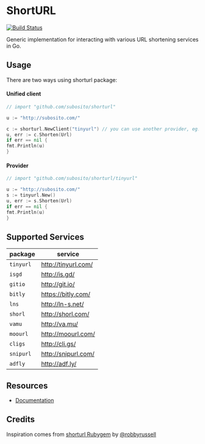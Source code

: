 # ShortURL

[![Build Status](https://travis-ci.org/subosito/shorturl.png)](https://travis-ci.org/subosito/shorturl)

Generic implementation for interacting with various URL shortening services in Go.

## Usage

There are two ways using shorturl package:

#### Unified client

```go
// import "github.com/subosito/shorturl"

u := "http://subosito.com/"

c := shorturl.NewClient("tinyurl") // you can use another provider, eg: "isgd"
u, err := c.Shorten(Url)
if err == nil {
fmt.Println(u)
}
```

#### Provider

```go
// import "github.com/subosito/shorturl/tinyurl"

u := "http://subosito.com/"
s := tinyurl.New()
u, err := s.Shorten(Url)
if err == nil {
fmt.Println(u)
}
```

## Supported Services

| package     | service                |
|-------------|------------------------|
| `tinyurl`   | http://tinyurl.com/    |
| `isgd`      | http://is.gd/          |
| `gitio`     | http://git.io/         |
| `bitly`     | https://bitly.com/     |
| `lns`       | http://ln-s.net/       |
| `shorl`     | http://shorl.com/      |
| `vamu`      | http://va.mu/          |
| `moourl`    | http://moourl.com/     |
| `cligs`     | http://cli.gs/         |
| `snipurl`   | http://snipurl.com/    |
| `adfly`     | http://adf.ly/         |

## Resources

- [Documentation](http://godoc.org/github.com/subosito/shorturl)

## Credits

Inspiration comes from [shorturl Rubygem](https://github.com/robbyrussell/shorturl) by [@robbyrussell](https://github.com/robbyrussell)

